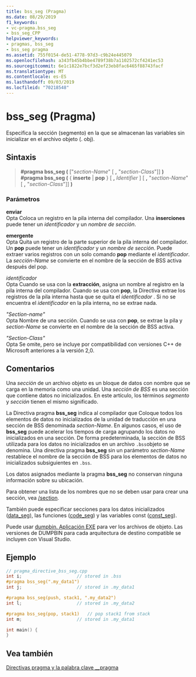 ```yaml
---
title: bss_seg (Pragma)
ms.date: 08/29/2019
f1_keywords:
- vc-pragma.bss_seg
- bss_seg_CPP
helpviewer_keywords:
- pragmas, bss_seg
- bss_seg pragma
ms.assetid: 755f0154-de51-4778-97d3-c9b24e445079
ms.openlocfilehash: a343fb45b4bbe4789f38b7a1102572cf4241ec53
ms.sourcegitcommit: 6e1c1822e7bcf3d2ef23eb8fac6465f88743facf
ms.translationtype: MT
ms.contentlocale: es-ES
ms.lasthandoff: 09/03/2019
ms.locfileid: "70218548"
---
```

# <a name="bss_seg-pragma"></a>bss_seg (Pragma)

Especifica la sección (segmento) en la que se almacenan las variables sin inicializar en el archivo objeto (. obj).

## <a name="syntax"></a>Sintaxis

> **#pragma bss_seg (** ["*section-Name*" [ **,** "*section-Class*"]] **)** \
> **#pragma bss_seg (** { **inserte** | **pop** } [ **,** *Identifier* ] [ **,** "*section-Name*" [ **,** "*section-Class*"]] **)**

### <a name="parameters"></a>Parámetros

**enviar**\
Opta Coloca un registro en la pila interna del compilador. Una **inserciones** puede tener un *identificador* y un *nombre de sección*.

**emergente**\
Opta Quita un registro de la parte superior de la pila interna del compilador. Un **pop** puede tener un *identificador* y un *nombre de sección*. Puede extraer varios registros con un solo comando **pop** mediante el *identificador*. La *sección-Name* se convierte en el nombre de la sección de BSS activa después del pop.

*identificador*\
Opta Cuando se usa con la **extracción**, asigna un nombre al registro en la pila interna del compilador. Cuando se usa con **pop**, la Directiva extrae los registros de la pila interna hasta que se quita el *identificador* . Si no se encuentra el *identificador* en la pila interna, no se extrae nada.

*"Section-name"* \
Opta Nombre de una sección. Cuando se usa con **pop**, se extrae la pila y *section-Name* se convierte en el nombre de la sección de BSS activa.

*"Section-Class"* \
Opta Se omite, pero se incluye por compatibilidad con versiones C++ de Microsoft anteriores a la versión 2,0.

## <a name="remarks"></a>Comentarios

Una *sección* de un archivo objeto es un bloque de datos con nombre que se carga en la memoria como una unidad. Una *sección de BSS* es una sección que contiene datos no inicializados. En este artículo, los términos *segmento* y *sección* tienen el mismo significado.

La Directiva pragma **bss_seg** indica al compilador que Coloque todos los elementos de datos no inicializados de la unidad de traducción en una sección de BSS denominada *section-Name*. En algunos casos, el uso de **bss_seg** puede acelerar los tiempos de carga agrupando los datos no inicializados en una sección. De forma predeterminada, la sección de BSS utilizada para los datos no inicializados en un archivo `.bss`objeto se denomina. Una directiva pragma **bss_seg** sin un parámetro *section-Name* restablece el nombre de la sección de BSS para los elementos de datos no inicializados subsiguientes en `.bss`.

Los datos asignados mediante la pragma **bss_seg** no conservan ninguna información sobre su ubicación.

Para obtener una lista de los nombres que no se deben usar para crear una sección, vea [/section](../build/reference/section-specify-section-attributes.md).

También puede especificar secciones para los datos inicializados ([data_seg](../preprocessor/data-seg.md)), las funciones ([code_seg](../preprocessor/code-seg.md)) y las variables const ([const_seg](../preprocessor/const-seg.md)).

Puede usar [dumpbin. Aplicación EXE](../build/reference/dumpbin-command-line.md) para ver los archivos de objeto. Las versiones de DUMPBIN para cada arquitectura de destino compatible se incluyen con Visual Studio.

## <a name="example"></a>Ejemplo

```cpp
// pragma_directive_bss_seg.cpp
int i;                     // stored in .bss
#pragma bss_seg(".my_data1")
int j;                     // stored in .my_data1

#pragma bss_seg(push, stack1, ".my_data2")
int l;                     // stored in .my_data2

#pragma bss_seg(pop, stack1)   // pop stack1 from stack
int m;                     // stored in .my_data1

int main() {
}
```

## <a name="see-also"></a>Vea también

[Directivas pragma y la palabra clave __pragma](../preprocessor/pragma-directives-and-the-pragma-keyword.md)
